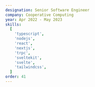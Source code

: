 ```yaml
---
designation: Senior Software Engineer
company: Cooperative Computing
year: Apr 2022 - May 2023
skills:
  [
    'typescript',
    'nodejs',
    'react',
    'nextjs',
    'trpc',
    'sveltekit',
    'svelte',
    'tailwindcss',
  ]
order: 41
---
```


